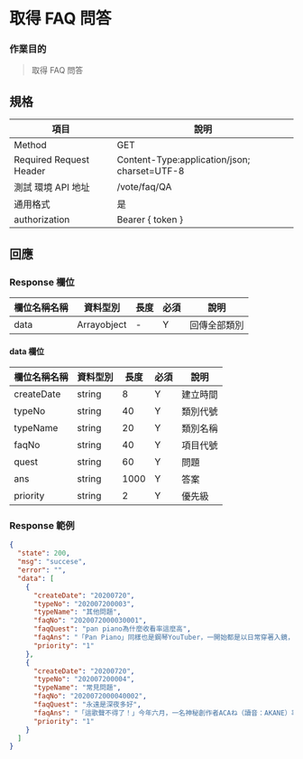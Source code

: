 # 取得 FAQ 問答

### 作業目的

> 取得 FAQ 問答

## 規格

| 項目                    | 說明                                         |
| ----------------------- | -------------------------------------------- |
| Method                  | GET                                          |
| Required Request Header | Content-Type:application/json; charset=UTF-8 |
| 測試 環境 API 地址      | /vote/faq/QA                                 |
| 通用格式                | 是                                           |
| authorization           | Bearer { token }                             |

## 回應

### Response 欄位

| 欄位名稱名稱 | 資料型別    | 長度 | 必須 | 說明         |
| ------------ | ----------- | ---- | ---- | ------------ |
| data         | Arrayobject | -    | Y    | 回傳全部類別 |

#### data 欄位

| 欄位名稱名稱 | 資料型別 | 長度 | 必須 | 說明     |
| ------------ | -------- | ---- | ---- | -------- |
| createDate   | string   | 8    | Y    | 建立時間 |
| typeNo       | string   | 40   | Y    | 類別代號 |
| typeName     | string   | 20   | Y    | 類別名稱 |
| faqNo        | string   | 40   | Y    | 項目代號 |
| quest        | string   | 60   | Y    | 問題     |
| ans          | string   | 1000 | Y    | 答案     |
| priority     | string   | 2    | Y    | 優先級   |

### Response 範例

```json
{
  "state": 200,
  "msg": "succese",
  "error": "",
  "data": [
    {
      "createDate": "20200720",
      "typeNo": "202007200003",
      "typeName": "其他問題",
      "faqNo": "2020072000030001",
      "faqQuest": "pan piano為什麼收看率這麼高",
      "faqAns": "「Pan Piano」同樣也是鋼琴YouTuber，一開始都是以日常穿著入鏡，從未露臉，不過她的好身材經常受到討論，Pan也開始在彈鋼琴時cosplay動漫角色，多套爆乳裝扮讓粉絲看得目不轉睛，追蹤人數直線上升，目前有65.7萬人訂閱頻道",
      "priority": "1"
    },
    {
      "createDate": "20200720",
      "typeNo": "202007200004",
      "typeName": "常見問題",
      "faqNo": "2020072000040002",
      "faqQuest": "永遠是深夜多好",
      "faqAns": "「這歌聲不得了！」今年六月，一名神秘創作者ACAね（讀音：AKANE）率領樂團「永遠是深夜有多好｡」以一首《咬住秒針》如閃耀的彗星般現身Youtube，無懈可擊的創作實力與驚人的嗓音，讓極品下流少女。主唱川谷繪音、超人氣Vocaloid 製作人Neru 都忍不住稱讚，並在網路上掀起熱烈討論，ACAね到底是誰? 影像不到二十天便突破百萬閱覽。首張專輯【正確的假裝起床】本週正式上架，六首精彩作品構築「永遠是深夜有多好｡」壓倒性的作品世界觀，超級新人降臨，請大家千萬不能錯過！",
      "priority": "1"
    }
  ]
}
```
